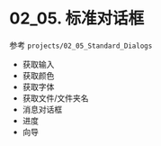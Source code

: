 # 02_05. 标准对话框

参考 `projects/02_05_Standard_Dialogs` 

- 获取输入
- 获取颜色
- 获取字体
- 获取文件/文件夹名
- 消息对话框
- 进度
- 向导


